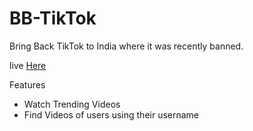 # BB-TikTok
Bring Back TikTok to India where it was recently banned.

live  [Here](https://lunatichacker.github.io/BB-TikTok/index.html)


Features
* Watch Trending Videos
* Find Videos of users using their username
